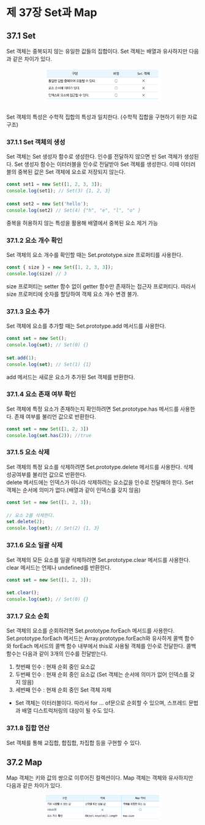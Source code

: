제 37장 Set과 Map
==================

37.1 Set
------------------
Set 객체는 중복되지 않는 유일한 값들의 집합이다. Set 객체는 배열과 유사하지만 다음과 같은 차이가 있다.
<br/>
<p align="center">
<img src="./img/Set과 배열 차이.PNG" width="60%" height="18%" align="center" title="Set과 배열 차이" alt="Set과 배열 차이"></img>
</p>
<br/>
Set 객체의 특성은 수학적 집합의 특성과 일치한다. (수학적 집합을 구현하기 위한 자료구조)

### 37.1.1 Set 객체의 생성   
Set 객체는 Set 생성자 함수로 생성한다. 인수를 전달하지 않으면 빈 Set 객체가 생성된다.
Set 생성자 함수는 이터러블을 인수로 전달받아 Set 객체를 생성한다. 이때 이터러블의 중복된 값은 Set 객체에 요소로 저장되지 않는다.
```javascript
const set1 = new Set([1, 2, 3, 3]);
console.log(set1); // Set(3) {1, 2, 3}

const set2 = new Set('hello');
console.log(set2) // Set(4) {"h", "e", "l", "o" }
```
중복을 허용하지 않는 특성을 활용해 배열에서 중복된 요소 제거 가능

### 37.1.2 요소 개수 확인   
Set 객체의 요소 개수를 확인할 때는 Set.prototype.size 프로퍼티를 사용한다.
```javascript
const { size } = new Set([1, 2, 3, 3]);
console.log(size) // 3
```
size 프로퍼티는 setter 함수 없이 getter 함수만 존재하는 접근자 프로퍼티다. 따라서 size 프로퍼티에 숫자를 할당하여 객체 요소 개수 변경 불가.

### 37.1.3 요소 추가   
Set 객체에 요소를 추가할 때는 Set.prototype.add 메서드를 사용한다.
```javascript
const set = new Set();
console.log(set); // Set(0) {}

set.add(1);
console.log(set); // Set(1) {1}
```
add 메서드는 새로운 요소가 추가된 Set 객체를 반환한다.

### 37.1.4 요소 존재 여부 확인   
Set 객체에 특정 요소가 존재하는지 확인하려면 Set.prototype.has 메서드를 사용한다. 존재 여부를 불리언 값으로 반환한다.
```javascript
const set = new Set([1, 2, 3])
console.log(set.has(2)); //true
```

### 37.1.5 요소 삭제   
Set 객체의 특정 요소를 삭제하려면 Set.prototype.delete 메서드를 사용한다. 삭제 성공여부를 불리언 값으로 반환한다.   
delete 메서드에는 인덱스가 아니라 삭제하려는 요소값을 인수로 전달해야 한다. Set 객체는 순서에 의미가 없다.(배열과 같이 인덱스를 갖지 않음)
```javascript
const Set = new Set([1, 2, 3]);

// 요소 2를 삭제한다.
set.delete(2);
console.log(set); // Set(2) {1, 3}
```

### 37.1.6 요소 일괄 삭제   
Set 객체의 모든 요소를 일괄 삭제하려면 Set.prototype.clear 메서드를 사용한다. clear 메서드는 언제나 undefined를 반환한다.   
```javascript
const set = new Set([1, 2, 3]);

set.clear();
console.log(set); // Set(0) {}
```

### 37.1.7 요소 순회   
Set 객체의 요소를 순회하려면 Set.prototype.forEach 메서드를 사용한다.   
Set.prototype.forEach 메서드는 Array.prototype.forEach와 유사하게 콜백 함수와 forEach 메서드의 콜백 함수 내부에서 this로 사용될 객체를 인수로 전달한다. 콜백 함수는 다음과 같이 3개의 인수를 전달받는다.
1. 첫번째 인수 : 현재 순회 중인 요소값
2. 두번째 인수 : 현재 순회 중인 요소값 (Set 객체는 순서에 의미가 없어 인덱스를 갖지 않음)
3. 세번째 인수 : 현재 순회 중인 Set 객체 자체

* Set 객체는 이터러블이다. 따라서 for ... of문으로 순회할 수 있으며, 스프레드 문법과 배열 디스트럭처링의 대상이 될 수도 있다.

### 37.1.8 집합 연산   
Set 객체를 통해 교집합, 합집합, 차집합 등을 구현할 수 있다.

37.2 Map
------------
Map 객체는 키와 값의 쌍으로 이루어진 컬렉션이다. Map 객체는 객체와 유사하지만 다음과 같은 차이가 있다.
<br/>
<p align="center">
<img src="./img/Map과 객체 차이.PNG" width="60%" height="18%" align="center" title="Map과 객체 차이" alt="Map과 객체 차이"></img>
</p>
<br/>

